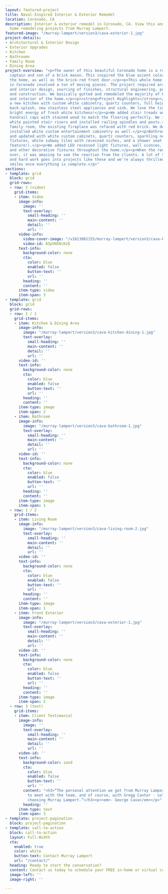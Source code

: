 ```yaml
---
layout: featured-project
title: Naval-Inspired Interior & Exterior Remodel
location: Coronado, CA
description: Interior & exterior remodel in Coronado, CA. View this and other featured
  home remodeling projects from Murray Lampert.
featured-image: "/murray-lampert/version3/cava-exterior-1.jpg"
project-details:
- Architectural & Interior Design
- Exterior Upgrades
- Kitchen
- Bathrooms
- Family Room
- Dining Area
project-overview: "<p>The owner of this beautiful Coronado home is a retired Navy
  captain and son of a brick mason. This inspired the blue accent colors throughout
  the home, as well as the brick-red front door.</p><p>This whole home remodel project
  in Coronado involved a ton of moving pieces. The project required architectural
  and interior design, sourcing of finishes, structural engineering, permit processing
  and construction. We basically gutted and remodeled the majority of both the exterior
  and interior of the home.</p><p><strong>Project Highlights</strong></p><p>We built
  a new kitchen with custom white cabinetry, quartz counters, full height subway tile
  back-splash, new stainless steel appliances and sink. We love the timelessness and
  bright energy of fresh white kitchens!</p><p>We added stair treads and replaced
  handrail caps with stained wood to match the flooring perfectly. We installed new
  white painted stair risers and installed railing spindles and posts.</p><p>In the
  family room, the existing fireplace was refaced with red brick. We designed and
  installed white custom entertainment cabinetry as well.</p><p>Bathrooms were remodeled
  and updated with white custom cabinets, quartz counters, sparkling new plumbing
  fixtures, white subway tiles with recessed niches, and a shower seat (great safety
  feature!).</p><p>We added LED recessed light fixtures, wall sconces, pendent lights
  and other decorative fixtures throughout the home.</p><p>When the renovation was
  over, it was amazing to see the reaction from the clients. A lot of time, patience
  and hard work goes into projects like these and we’re always thrilled to see the
  smiles once everything is complete.</p>"
sections:
- template: grid
  block: grid
  grid-rows:
  - row: 3 (video)
    grid-items:
    - item: Video
      image-info:
        image: ''
        text-overlay:
          small-heading: ''
          main-content: ''
          detail: ''
          url: ''
      video-info:
        video-cover-image: "/v1613081155/murray-lampert/version3/cava-kitchen-dining-2.jpg"
        video-id: 63pVN58cKzE
      text-info:
        background-color: none
        cta:
          color: blue
          enabled: false
          button-text: ''
          url: ''
        heading: ''
        content: ''
      item-type: video
      item-span: 3
- template: grid
  block: grid
  grid-rows:
  - row: 2 / 1
    grid-items:
    - item: Kitchen & Dining Area
      image-info:
        image: "/murray-lampert/version3/cava-kitchen-dining-1.jpg"
        text-overlay:
          small-heading: ''
          main-content: ''
          detail: ''
          url: ''
      video-id: ''
      text-info:
        background-color: none
        cta:
          color: blue
          enabled: false
          button-text: ''
          url: ''
        heading: ''
        content: ''
      item-type: image
      item-span: 2
    - item: Bathroom
      image-info:
        image: "/murray-lampert/version3/cava-bathroom-1.jpg"
        text-overlay:
          small-heading: ''
          main-content: ''
          detail: ''
          url: ''
      video-id: ''
      text-info:
        background-color: none
        cta:
          color: blue
          enabled: false
          button-text: ''
          url: ''
        heading: ''
        content: ''
      item-type: image
      item-span: 1
  - row: 1 / 2
    grid-items:
    - item: Living Room
      image-info:
        image: "/murray-lampert/version3/cava-living-room-2.jpg"
        text-overlay:
          small-heading: ''
          main-content: ''
          detail: ''
          url: ''
      video-id: ''
      text-info:
        background-color: none
        cta:
          color: blue
          enabled: false
          button-text: ''
          url: ''
        heading: ''
        content: ''
      item-type: image
      item-span: 1
    - item: Front Exterior
      image-info:
        image: "/murray-lampert/version3/cava-exterior-1.jpg"
        text-overlay:
          small-heading: ''
          main-content: ''
          detail: ''
          url: ''
      video-id: ''
      text-info:
        background-color: none
        cta:
          color: blue
          enabled: false
          button-text: ''
          url: ''
        heading: ''
        content: ''
      item-type: image
      item-span: 2
  - row: 3 (text)
    grid-items:
    - item: Client Testimonial
      image-info:
        image: ''
        text-overlay:
          small-heading: ''
          main-content: ''
          detail: ''
          url: ''
      video-id: ''
      text-info:
        background-color: sand
        cta:
          color: blue
          enabled: false
          button-text: ''
          url: ''
        content: "<h3>“The personal attention we got from Murray Lampert - the ability
          to meet with the team, and of course, with Gregg Cantor - solidified us
          choosing Murray Lampert.”</h3><p><em>- George Cava</em></p>"
        heading: ''
      item-type: text
      item-span: 3
- template: project-pagination
  block: project-pagination
- template: call-to-action
  block: call-to-action
  layout: Full-Width
  cta:
    enabled: true
    color: white
    button-text: Contact Murray Lampert
    url: "/contact/"
  heading: Ready to start the conversation?
  content: Contact us today to schedule your FREE in-home or virtual consultation.
  image-left: ''
  image-right: ''

---
```

